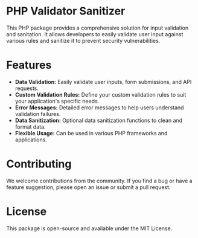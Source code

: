# PHP Validator Sanitizer

This PHP package provides a comprehensive solution for input validation and sanitation. It allows developers to easily validate user input against various rules and sanitize it to prevent security vulnerabilities.

# Features

- **Data Validation:** Easily validate user inputs, form submissions, and API requests.
- **Custom Validation Rules:** Define your custom validation rules to suit your application's specific needs.
- **Error Messages:** Detailed error messages to help users understand validation failures.
- **Data Sanitization:** Optional data sanitization functions to clean and format data.
- **Flexible Usage:** Can be used in various PHP frameworks and applications.

# Contributing
We welcome contributions from the community. If you find a bug or have a feature suggestion, please open an issue or submit a pull request.

# License
This package is open-source and available under the MIT License.